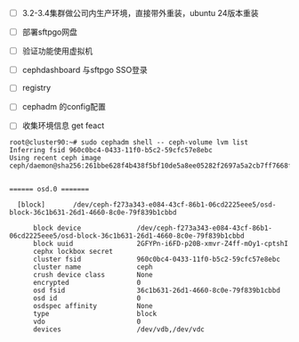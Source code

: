 - [ ] 3.2-3.4集群做公司内生产环境，直接带外重装，ubuntu 24版本重装  
- [ ] 部署sftpgo网盘  
- [ ] 验证功能使用虚拟机  
- [ ] cephdashboard 与sftpgo SSO登录  
- [ ] registry  
- [ ] cephadm 的config配置  
- [ ] 收集环境信息 get feact


```shell
root@cluster90:~# sudo cephadm shell -- ceph-volume lvm list
Inferring fsid 960c0bc4-0433-11f0-b5c2-59cfc57e8ebc
Using recent ceph image ceph/daemon@sha256:261bbe628f4b438f5bf10de5a8ee05282f2697a5a2cb7ff7668f776b61b9d586


====== osd.0 =======

  [block]       /dev/ceph-f273a343-e084-43cf-86b1-06cd2225eee5/osd-block-36c1b631-26d1-4660-8c0e-79f839b1cbbd

      block device              /dev/ceph-f273a343-e084-43cf-86b1-06cd2225eee5/osd-block-36c1b631-26d1-4660-8c0e-79f839b1cbbd
      block uuid                2GFYPn-i6FD-p20B-xmvr-Z4ff-mOy1-cptshI
      cephx lockbox secret
      cluster fsid              960c0bc4-0433-11f0-b5c2-59cfc57e8ebc
      cluster name              ceph
      crush device class        None
      encrypted                 0
      osd fsid                  36c1b631-26d1-4660-8c0e-79f839b1cbbd
      osd id                    0
      osdspec affinity          None
      type                      block
      vdo                       0
      devices                   /dev/vdb,/dev/vdc

```